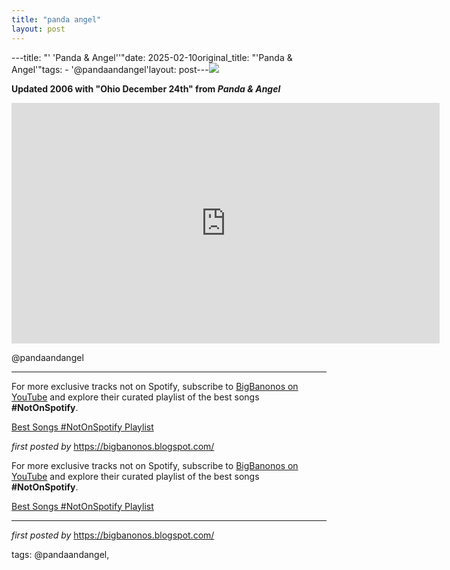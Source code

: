 ```yaml
---
title: "panda angel"
layout: post
---
```

---title: "' 'Panda & Angel''"date: 2025-02-10original_title: "'Panda & Angel'"tags:  - '@pandaandangel'layout: post---<!-- Panda & Angel --><img src="https://i.scdn.co/image/ab67616d0000b2737a67291b12e5b8d5387ccda6" /> <p><strong>Updated 2006 with "Ohio December 24th" from <em>Panda & Angel</em></strong></p> <iframe width="685" height="385" src="https://www.youtube.com/embed/vKXtMzqJbB4" title="Panda & Angel - Ohio December 24th" frameborder="0" allow="accelerometer; autoplay; clipboard-write; encrypted-media; gyroscope; picture-in-picture; web-share" referrerpolicy="strict-origin-when-cross-origin" allowfullscreen></iframe> <p>@pandaandangel</p> <hr /> <!-- Footer --><p>For more exclusive tracks not on Spotify, subscribe to <a href="https://www.youtube.com/@BigBanonos" target="_blank">BigBanonos on YouTube</a> and explore their curated playlist of the best songs <strong>#NotOnSpotify</strong>.</p> <p><a href="https://www.youtube.com/playlist?list=PLtuNtuTatqI0kFahUCbtbfenC_ET5O_tr" target="_blank">Best Songs #NotOnSpotify Playlist</a></p> <p><em>first posted by</em> <a href="https://bigbanonos.blogspot.com/" rel="noopener" target="_new">https://bigbanonos.blogspot.com/</a></p><!--Subscribe and Playlist Links--><div>    <p>For more exclusive tracks not on Spotify, subscribe to <a href="https://www.youtube.com/@BigBanonos" target="_blank">BigBanonos on YouTube</a> and explore their curated playlist of the best songs <strong>#NotOnSpotify</strong>.</p>    <p><a href="https://www.youtube.com/playlist?list=PLtuNtuTatqI0kFahUCbtbfenC_ET5O_tr" target="_blank">Best Songs #NotOnSpotify Playlist<br /></a></p></div><hr /><p><em>first posted by</em> <a href="https://bigbanonos.blogspot.com/" rel="noopener" target="_new">https://bigbanonos.blogspot.com/</a></p><p>tags: @pandaandangel,</p>
